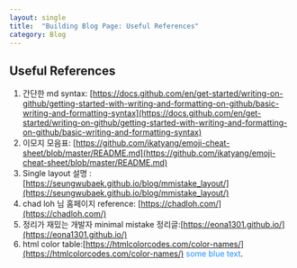 ```yaml
---
layout: single
title:  "Building Blog Page: Useful References" 
category: Blog
---
```


## Useful References

1. 간단한 md syntax: [https://docs.github.com/en/get-started/writing-on-github/getting-started-with-writing-and-formatting-on-github/basic-writing-and-formatting-syntax](https://docs.github.com/en/get-started/writing-on-github/getting-started-with-writing-and-formatting-on-github/basic-writing-and-formatting-syntax)
2. 이모지 모음표: [https://github.com/ikatyang/emoji-cheat-sheet/blob/master/README.md](https://github.com/ikatyang/emoji-cheat-sheet/blob/master/README.md)
3. Single layout 설명 : [https://seungwubaek.github.io/blog/mmistake_layout/](https://seungwubaek.github.io/blog/mmistake_layout/)
4. chad loh 님 홈페이지 reference: [https://chadloh.com/](https://chadloh.com/)
5. 정리가 재밌는 개발자 minimal mistake 정리글:[https://eona1301.github.io/](https://eona1301.github.io/)
6. html color table:[https://htmlcolorcodes.com/color-names/](https://htmlcolorcodes.com/color-names/)
<span style="color:DodgerBlue">some blue text</span>.